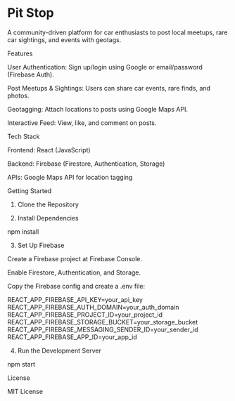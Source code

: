 # Pit Stop

A community-driven platform for car enthusiasts to post local meetups, rare car sightings, and events with geotags.

Features

User Authentication: Sign up/login using Google or email/password (Firebase Auth).

Post Meetups & Sightings: Users can share car events, rare finds, and photos.

Geotagging: Attach locations to posts using Google Maps API.

Interactive Feed: View, like, and comment on posts.

Tech Stack

Frontend: React (JavaScript)

Backend: Firebase (Firestore, Authentication, Storage)

APIs: Google Maps API for location tagging

Getting Started

1. Clone the Repository

2. Install Dependencies

npm install

3. Set Up Firebase

Create a Firebase project at Firebase Console.

Enable Firestore, Authentication, and Storage.

Copy the Firebase config and create a .env file:

REACT_APP_FIREBASE_API_KEY=your_api_key
REACT_APP_FIREBASE_AUTH_DOMAIN=your_auth_domain
REACT_APP_FIREBASE_PROJECT_ID=your_project_id
REACT_APP_FIREBASE_STORAGE_BUCKET=your_storage_bucket
REACT_APP_FIREBASE_MESSAGING_SENDER_ID=your_sender_id
REACT_APP_FIREBASE_APP_ID=your_app_id

4. Run the Development Server

npm start

License

MIT License
